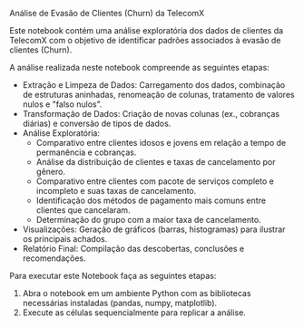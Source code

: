 Análise de Evasão de Clientes (Churn) da TelecomX

Este notebook contém uma análise exploratória dos dados de clientes da TelecomX com o objetivo de identificar padrões associados à evasão de clientes (Churn).

A análise realizada neste notebook compreende as seguintes etapas:

- Extração e Limpeza de Dados: Carregamento dos dados, combinação de estruturas aninhadas, renomeação de colunas, tratamento de valores nulos e "falso nulos".
- Transformação de Dados: Criação de novas colunas (ex., cobranças diárias) e conversão de tipos de dados.
- Análise Exploratória:
  - Comparativo entre clientes idosos e jovens em relação a tempo de permanência e cobranças.
  - Análise da distribuição de clientes e taxas de cancelamento por gênero.
  - Comparativo entre clientes com pacote de serviços completo e incompleto e suas taxas de cancelamento.
  - Identificação dos métodos de pagamento mais comuns entre clientes que cancelaram.
  - Determinação do grupo com a maior taxa de cancelamento.
- Visualizações: Geração de gráficos (barras, histogramas) para ilustrar os principais achados.
- Relatório Final: Compilação das descobertas, conclusões e recomendações.

Para executar este Notebook faça as seguintes etapas:
1. Abra o notebook em um ambiente Python com as bibliotecas necessárias instaladas (pandas, numpy, matplotlib).
2. Execute as células sequencialmente para replicar a análise.
